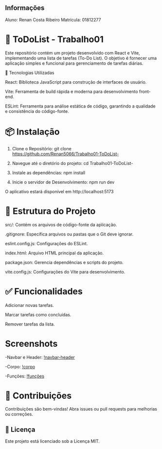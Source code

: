 ## Informações

Aluno: Renan Costa Ribeiro
Matrícula: 01812277


# 📝 ToDoList - Trabalho01

Este repositório contém um projeto desenvolvido com React e Vite, implementando uma lista de tarefas (To-Do List). O objetivo é fornecer uma aplicação simples e funcional para gerenciamento de tarefas diárias.

🚀 Tecnologias Utilizadas

React: Biblioteca JavaScript para construção de interfaces de usuário.

Vite: Ferramenta de build rápida e moderna para desenvolvimento front-end.

ESLint: Ferramenta para análise estática de código, garantindo a qualidade e consistência do código-fonte.

# 📦 Instalação

1. Clone o Repositório:
git clone https://github.com/Renan5066/Trabalho01-ToDoList-

2. Navegue até o diretório do projeto:
cd Trabalho01-ToDoList-

3. Instale as dependências:
npm install

4. Inicie o servidor de Desenvolvimento:
npm run dev

O aplicativo estará disponível em http://localhost:5173

# 📄 Estrutura do Projeto

src/: Contém os arquivos de código-fonte da aplicação.

.gitignore: Especifica arquivos ou pastas que o Git deve ignorar.

eslint.config.js: Configurações do ESLint.

index.html: Arquivo HTML principal da aplicação.

package.json: Gerencia dependências e scripts do projeto.

vite.config.js: Configurações do Vite para desenvolvimento.

# ✅ Funcionalidades

Adicionar novas tarefas.

Marcar tarefas como concluídas.

Remover tarefas da lista.

# Screenshots

-Navbar e Header:
[!navbar-header](./src/screenshots/navbar-header.png)

-Corpo:
[!corpo](./src/screenshots/corpo.png)

-Funções:
[!funções](./src/screenshots/funções.png)

# 🔧 Contribuições

Contribuições são bem-vindas! Abra issues ou pull requests para melhorias ou correções.

## 📄 Licença

Este projeto está licenciado sob a Licença MIT.
